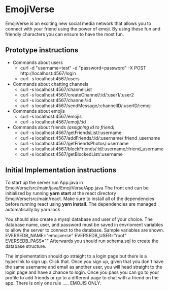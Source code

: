 # EmojiVerse

EmojiVerse is an exciting new social media network that allows you to connect
with your friend using the power of emoji. By using these fun and friendly 
characters you can ensure to have the most fun. 


## Prototype instructions
  * Commands about users
    * curl -d "username=test" -d "password=password" -X POST http://localhost:4567/login
    * curl -s localhost:4567/users
  * Commands about chatting channels
    * curl -s localhost:4567/channelList
    * curl -s localhost:4567/createChannel/:id/:user1/:user2
    * curl -s localhost:4567/channel/:id
    * curl -s localhost:4567/sendMessage/:channelID/:userID/:emoji
  * Commands about emojis
    * curl -s localhost:4567/emojis
    * curl -s localhost:4567/emoji/:id
  * Commands about friends <i>(assigning id to friend)</i>
    * curl -s localhost:4567/getFriendsList/:username
    * curl -s localhost:4567/addFriends/:id/:username/:friend_username
    * curl -s localhost:4567/getFriendsPhotos/:username
    * curl -s localhost:4567/blockFriends/:id/:username/:friend_username
    * curl -s localhost:4567/getBlockedList/:username

## Initial Implementation instructions

To start up the server run App.java in EmojiVerse/src/main/java/EmojiVerse/App.java
The front end can be initialized by running **yarn start** at the react directory EmojiVerse/src/main/react.
Make sure to install all of the dependencies before running react using **yarn install**. The dependencies are managed automatically by yarn.lock

You should also create a mysql database and user of your choice. The database name, user, and password must be saved in envrioment variables to allow the server to connect to the database. Sample variables are shown. 
    EVERSEDB_NAME="emojiverse"
    EVERSEDB_USER="root"
    EVERSEDB_PASS=""
Afterwards you should run schema.sql to create the database structure.

The implementation should go straight to a login page but there is a hyperlink to sign up. Click that.
Once you sign up, given that you don't have the same username and email as another user, you will head straight to the login page and have a chance to login. Once you pass you can go to your profile to add friends or go to a different page to chat with a friend on the app. There is only one rule ..... EMOJIS ONLY.



